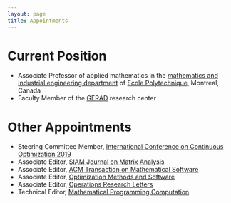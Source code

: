 ```yaml
---
layout: page
title: Appointments
---
```


# Current Position

* Associate Professor of applied mathematics in the [mathematics and industrial
  engineering department](http://www.polymtl.ca/magi) of [Ecole Polytechnique](http://www.polymtl.ca), Montreal, Canada
* Faculty Member of the [GERAD](https://www.gerad.ca/en) research center

# Other Appointments

* Steering Committee Member, [International Conference on Continuous Optimization 2019](http://www.mathopt.org)
* Associate Editor, [SIAM Journal on Matrix Analysis](http://www.siam.org/journals/simax.php)
* Associate Editor, [ACM Transaction on Mathematical Software](http://toms.acm.org)
* Associate Editor, [Optimization Methods and
  Software](http://www.tandfonline.com/loi/goms)
* Associate Editor, [Operations Research Letters](http://www.journals.elsevier.com/operations-research-letters)
* Technical Editor, [Mathematical Programming Computation](https://www.springer.com/mathematics/journal/12532)
